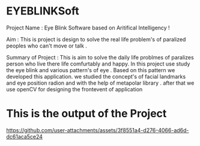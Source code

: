 # EYEBLINKSoft
Project Name : Eye Blink Software based on Aritifical Intelligency !

Aim : This is project is design to solve the real life problem's of paralized peoples who can't move or talk .

Summary of Project :
This is aim to solve the daily life problmes of paralizes person who live there life comfurtably and happy.
In this project use study the eye blink and various pattern's of eye . Based on this pattern we developed this application.
we studied the concept's of facial landmarks and eye position radion and with the help of metapolar library .
after that we use openCV for designing the frontevent of application

# This is the output of the Project
https://github.com/user-attachments/assets/3f8551a4-d276-4066-ad6d-dc61aca5ce24

